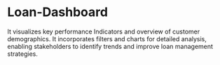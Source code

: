 # Loan-Dashboard
It visualizes key performance Indicators and overview of customer demographics. It incorporates filters and charts for detailed analysis, enabling stakeholders to identify trends and improve loan management strategies.
